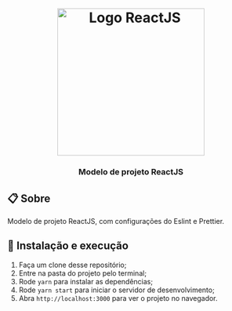 <h1 align="center">
    <img alt="Logo ReactJS" src="https://lh3.googleusercontent.com/proxy/_7PpX0LXM8PjfzdzPu-z3aaI-MmpxjZtFp-DgufC1PRC0oLh8MAJ-d1LdddqP3qfYBE9kxtxRQyILi1ZgohJoryUMl97I0cEISkpDg1eed-hv0VRhS8Yb-MvArY" width="300px" />
</h1>

<h3 align="center">
  Modelo de projeto ReactJS
</h3>

## 📋 Sobre

Modelo de projeto ReactJS, com configurações do Eslint e Prettier.

## 🚀 Instalação e execução

1. Faça um clone desse repositório;
2. Entre na pasta do projeto pelo terminal;
3. Rode `yarn` para instalar as dependências;
4. Rode `yarn start` para iniciar o servidor de desenvolvimento;
5. Abra `http://localhost:3000` para ver o projeto no navegador.

